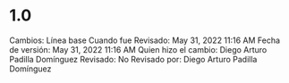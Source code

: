 # 1.0

Cambios: Línea base
Cuando fue Revisado: May 31, 2022 11:16 AM
Fecha de  versión: May 31, 2022 11:16 AM
Quien hizo el cambio: Diego Arturo Padilla Domínguez
Revisado: No
Revisado por: Diego Arturo Padilla Domínguez